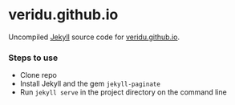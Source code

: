 # veridu.github.io

Uncompiled [Jekyll](https://jekyllrb.com) source code for [veridu.github.io](http://veridu.github.io).

### Steps to use

* Clone repo
* Install Jekyll and the gem `jekyll-paginate`
* Run `jekyll serve` in the project directory on the command line